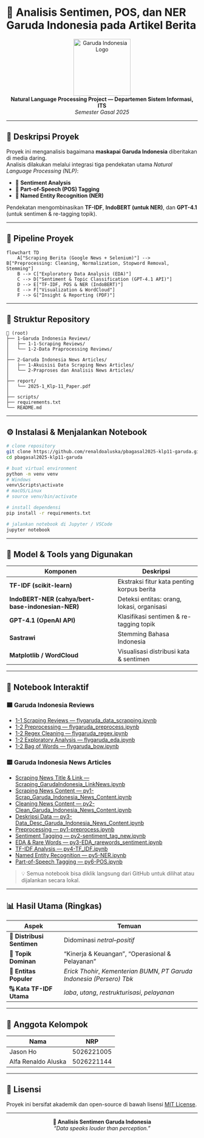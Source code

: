 # 🦅 Analisis Sentimen, POS, dan NER Garuda Indonesia pada Artikel Berita

<p align="center">
  <img src="https://upload.wikimedia.org/wikipedia/en/thumb/f/fe/Garuda_Indonesia_Logo.svg/1200px-Garuda_Indonesia_Logo.svg.png" alt="Garuda Indonesia Logo" width="150"/><br>
  <b>Natural Language Processing Project — Departemen Sistem Informasi, ITS</b><br>
  <i>Semester Gasal 2025</i>
</p>

---

## 📘 Deskripsi Proyek

Proyek ini menganalisis bagaimana **maskapai Garuda Indonesia** diberitakan di media daring.  
Analisis dilakukan melalui integrasi tiga pendekatan utama *Natural Language Processing (NLP)*:

- 🔹 **Sentiment Analysis**
- 🔹 **Part-of-Speech (POS) Tagging**
- 🔹 **Named Entity Recognition (NER)**

Pendekatan mengombinasikan **TF-IDF**, **IndoBERT (untuk NER)**, dan **GPT-4.1** (untuk sentimen & re-tagging topik).

---

## 🚀 Pipeline Proyek

```mermaid
flowchart TD
    A["Scraping Berita (Google News + Selenium)"] --> B["Preprocessing: Cleaning, Normalization, Stopword Removal, Stemming"]
    B --> C["Exploratory Data Analysis (EDA)"]
    C --> D["Sentiment & Topic Classification (GPT-4.1 API)"]
    D --> E["TF-IDF, POS & NER (IndoBERT)"]
    E --> F["Visualization & WordCloud"]
    F --> G["Insight & Reporting (PDF)"]
```

---

## 🧩 Struktur Repository

```text
📂 (root)
├── 1-Garuda Indonesia Reviews/
│   ├── 1-1-Scraping Reviews/
│   └── 1-2-Data Praprocessing Reviews/
│
├── 2-Garuda Indonesia News Articles/
│   ├── 1-Akuisisi Data Scraping News Articles/
│   └── 2-Praproses dan Analisis News Articles/
│
├── report/
│   └── 2025-1_Klp-11_Paper.pdf
│
├── scripts/
├── requirements.txt
└── README.md
```

---

## ⚙️ Instalasi & Menjalankan Notebook

```bash
# clone repository
git clone https://github.com/renaldoaluska/pbagasal2025-klp11-garuda.git
cd pbagasal2025-klp11-garuda

# buat virtual environment
python -m venv venv
# Windows
venv\Scripts\activate
# macOS/Linux
# source venv/bin/activate

# install dependensi
pip install -r requirements.txt

# jalankan notebook di Jupyter / VSCode
jupyter notebook
```

---

## 🧠 Model & Tools yang Digunakan

| Komponen | Deskripsi |
|---|---|
| **TF-IDF (scikit-learn)** | Ekstraksi fitur kata penting korpus berita |
| **IndoBERT-NER (cahya/bert-base-indonesian-NER)** | Deteksi entitas: orang, lokasi, organisasi |
| **GPT-4.1 (OpenAI API)** | Klasifikasi sentimen & re-tagging topik |
| **Sastrawi** | Stemming Bahasa Indonesia |
| **Matplotlib / WordCloud** | Visualisasi distribusi kata & sentimen |

---

## 🧩 Notebook Interaktif

### 🟦 Garuda Indonesia Reviews
- [1-1 Scraping Reviews — flygaruda_data_scrapping.ipynb](https://github.com/renaldoaluska/pbagasal2025-klp11-garuda/blob/main/1-Garuda%20Indonesia%20Reviews/1-1-Scraping%20Reviews/flygaruda_data_scrapping.ipynb)
- [1-2 Preprocessing — flygaruda_preprocess.ipynb](https://github.com/renaldoaluska/pbagasal2025-klp11-garuda/blob/main/1-Garuda%20Indonesia%20Reviews/1-2-Data%20Praprocessing%20Reviews/flygaruda_preprocess.ipynb)
- [1-2 Regex Cleaning — flygaruda_regex.ipynb](https://github.com/renaldoaluska/pbagasal2025-klp11-garuda/blob/main/1-Garuda%20Indonesia%20Reviews/1-2-Data%20Praprocessing%20Reviews/flygaruda_regex.ipynb)
- [1-2 Exploratory Analysis — flygaruda_eda.ipynb](https://github.com/renaldoaluska/pbagasal2025-klp11-garuda/blob/main/1-Garuda%20Indonesia%20Reviews/1-2-Data%20Praprocessing%20Reviews/flygaruda_eda.ipynb)
- [1-2 Bag of Words — flygaruda_bow.ipynb](https://github.com/renaldoaluska/pbagasal2025-klp11-garuda/blob/main/1-Garuda%20Indonesia%20Reviews/1-2-Data%20Praprocessing%20Reviews/flygaruda_bow.ipynb)

### 🟨 Garuda Indonesia News Articles
- [Scraping News Title & Link — Scraping_GarudaIndonesia_LinkNews.ipynb](https://github.com/renaldoaluska/pbagasal2025-klp11-garuda/blob/main/2-Garuda%20Indonesia%20News%20Articles/1-Akuisisi%20Data%20Scraping%20News%20Articles/1-Scraping%20News%20Title%20and%20Link/Scraping_GarudaIndonesia_LinkNews.ipynb)
- [Scraping News Content — py1-Scrap_Garuda_Indonesia_News_Content.ipynb](https://github.com/renaldoaluska/pbagasal2025-klp11-garuda/blob/main/2-Garuda%20Indonesia%20News%20Articles/1-Akuisisi%20Data%20Scraping%20News%20Articles/2-Scraping%20and%20Cleaning%20News%20Content/py1-Scrap_Garuda_Indonesia_News_Content.ipynb)
- [Cleaning News Content — py2-Clean_Garuda_Indonesia_News_Content.ipynb](https://github.com/renaldoaluska/pbagasal2025-klp11-garuda/blob/main/2-Garuda%20Indonesia%20News%20Articles/1-Akuisisi%20Data%20Scraping%20News%20Articles/2-Scraping%20and%20Cleaning%20News%20Content/py2-Clean_Garuda_Indonesia_News_Content.ipynb)
- [Deskripsi Data — py3-Data_Desc_Garuda_Indonesia_News_Content.ipynb](https://github.com/renaldoaluska/pbagasal2025-klp11-garuda/blob/main/2-Garuda%20Indonesia%20News%20Articles/1-Akuisisi%20Data%20Scraping%20News%20Articles/2-Scraping%20and%20Cleaning%20News%20Content/py3-Data_Desc_Garuda_Indonesia_News_Content.ipynb)
- [Preprocessing — py1-preprocess.ipynb](https://github.com/renaldoaluska/pbagasal2025-klp11-garuda/blob/main/2-Garuda%20Indonesia%20News%20Articles/2-Praproses%20dan%20Analisis%20News%20Articles/py1-preprocess.ipynb)
- [Sentiment Tagging — py2-sentiment_tag_new.ipynb](https://github.com/renaldoaluska/pbagasal2025-klp11-garuda/blob/main/2-Garuda%20Indonesia%20News%20Articles/2-Praproses%20dan%20Analisis%20News%20Articles/py2-sentiment_tag_new.ipynb)
- [EDA & Rare Words — py3-EDA_rarewords_sentiment.ipynb](https://github.com/renaldoaluska/pbagasal2025-klp11-garuda/blob/main/2-Garuda%20Indonesia%20News%20Articles/2-Praproses%20dan%20Analisis%20News%20Articles/py3-EDA_rarewords_sentiment.ipynb)
- [TF-IDF Analysis — py4-TF_IDF.ipynb](https://github.com/renaldoaluska/pbagasal2025-klp11-garuda/blob/main/2-Garuda%20Indonesia%20News%20Articles/2-Praproses%20dan%20Analisis%20News%20Articles/py4-TF_IDF.ipynb)
- [Named Entity Recognition — py5-NER.ipynb](https://github.com/renaldoaluska/pbagasal2025-klp11-garuda/blob/main/2-Garuda%20Indonesia%20News%20Articles/2-Praproses%20dan%20Analisis%20News%20Articles/py5-NER.ipynb)
- [Part-of-Speech Tagging — py6-POS.ipynb](https://github.com/renaldoaluska/pbagasal2025-klp11-garuda/blob/main/2-Garuda%20Indonesia%20News%20Articles/2-Praproses%20dan%20Analisis%20News%20Articles/py6-POS.ipynb)

> 💡 Semua notebook bisa diklik langsung dari GitHub untuk dilihat atau dijalankan secara lokal.

---

## 📊 Hasil Utama (Ringkas)

| Aspek | Temuan |
|---|---|
| 💬 **Distribusi Sentimen** | Didominasi *netral–positif* |
| 🧾 **Topik Dominan** | “Kinerja & Keuangan”, “Operasional & Pelayanan” |
| 🧍 **Entitas Populer** | *Erick Thohir*, *Kementerian BUMN*, *PT Garuda Indonesia (Persero) Tbk* |
| 🔠 **Kata TF-IDF Utama** | *laba*, *utang*, *restrukturisasi*, *pelayanan* |

---

## 👥 Anggota Kelompok

| Nama | NRP |
|---|---|
| Jason Ho | 5026221005 |
| Alfa Renaldo Aluska | 5026221144 |

---

## 🧾 Lisensi

Proyek ini bersifat akademik dan open-source di bawah lisensi [MIT License](LICENSE).

---

<p align="center">
  <b>🚀 Analisis Sentimen Garuda Indonesia</b><br>
  <i>“Data speaks louder than perception.”</i>
</p>
